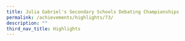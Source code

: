 ```yaml
---
title: Julia Gabriel's Secondary Schools Debating Championships
permalink: /achievements/highlights/73/
description: ""
third_nav_title: Highlights
---
```

